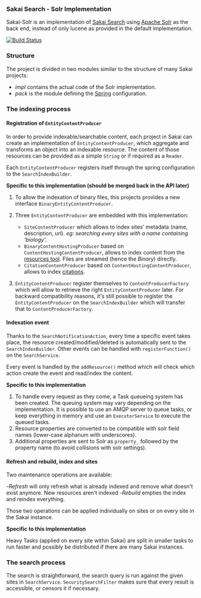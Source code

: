 ### Sakai Search - Solr Implementation

Sakai-Solr is an implementation of [Sakai Search](https://confluence.sakaiproject.org/display/SEARCH/Home) using
[Apache Solr](http://lucene.apache.org/solr/) as the back end, instead of only lucene as provided in the default
implementation.

[![Build Status](https://secure.travis-ci.org/ColinHebert/Sakai-Solr.png?branch=search-1.5.x)](http://travis-ci.org/ColinHebert/Sakai-Solr)

### Structure

The project is divided in two modules similar to the structure of many Sakai projects:

- *impl* contains the actual code of the Solr implementation.
- *pack* is the module defining the [Spring](http://www.springsource.org/) configuration.

### The indexing process

#### Registration of `EntityContentProducer`

In order to provide indexable/searchable content, each project in Sakai can create an implementation of
`EntityContentProducer`, which aggregate and transforms an object into an indexable resource.
The content of those resources can be provided as a simple `String` or if required as a `Reader`.

Each `EntityContentProducer` registers itself through the spring configuration to the `SearchIndexBuilder`.

**Specific to this implementation (should be merged back in the API later)**

1. To allow the indexation of binary files, this projects provides a new interface `BinaryEntityContentProducer`.

2. Three `EntityContentProducer` are embedded with this implementation:
    - `SiteContentProducer` which allows to index sites' metadata (name, description, url).
    *eg: searching every sites with a name containing 'biology'.*
    - `BinaryContentHostingProducer` based on `ContentHostingContentProducer`, allows to index content from the
    [resources tool](https://confluence.sakaiproject.org/display/RES/Home). Files are streamed (hence the *Binary*)
    directly.
    - `CitationContentProducer` based on `ContentHostingContentProducer`, allows to index
    [citations](https://confluence.sakaiproject.org/display/RES/Citations+Helper).

3. `EntityContentProducer` register themselves to `ContentProducerFactory` which will allow to retrieve the right
  `EntityContentProducer` later. For backward compatibility reasons, it's still possible to register the
  `EntityContentProducer` on the `SearchIndexBuilder` which will transfer that to `ContentProducerFactory`.

#### Indexation event

Thanks to the `SearchNotificationAction`, every time a specific event takes place, the resource created/modified/deleted
is automatically sent to the `SearchIndexBuilder`. Other events can be handled with `registerFunction()` on the
`SearchService`.

Every event is handled by the `addResource()` method which will check which action create the event and read/index the
content.

**Specific to this implementation**

1. To handle every request as they come, a Task queueing system has been created. The queuing system may vary depending
on the implementation. It is possible to use an AMQP server to queue tasks, or keep everything in memory and use an
`ExecutorService` to execute the queued tasks.
2. Resource properties are converted to be compatible with solr field names (lower-case alphanum with underscores).
3. Additional properties are sent to Solr as `property_` followed by the property name (to avoid collisions with solr
settings).

#### Refresh and rebuild, index and sites

Two maintenance operations are available:

-*Refresh* will only refresh what is already indexed and remove what doesn't exist anymore. New resources aren't indexed
-*Rebuild* empties the index and reindex everything.

Those two operations can be applied individually on sites or on every site in the Sakai instance.

**Specific to this implementation**

Heavy Tasks (applied on every site within Sakai) are split in smaller tasks to run faster and possibly be distributed
if there are many Sakai instances.

### The search process

The search is straightforward, the search query is run against the given sites in `SearchService`.
`SecuritySearchFilter` makes sure that every result is accessible, or censors it if necessary.
